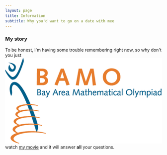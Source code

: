 ```yaml
---
layout: page
title: Information
subtitle: Why you'd want to go on a date with mee
---
```


 

### My story

To be honest, I'm having some trouble remembering right now, so why don't you just
![bamo](/assets/img/bamo_final4.JPG)
watch [my movie](https://en.wikipedia.org/wiki/The_Princess_Bride_%28film%29) and it will answer **all** your questions.
